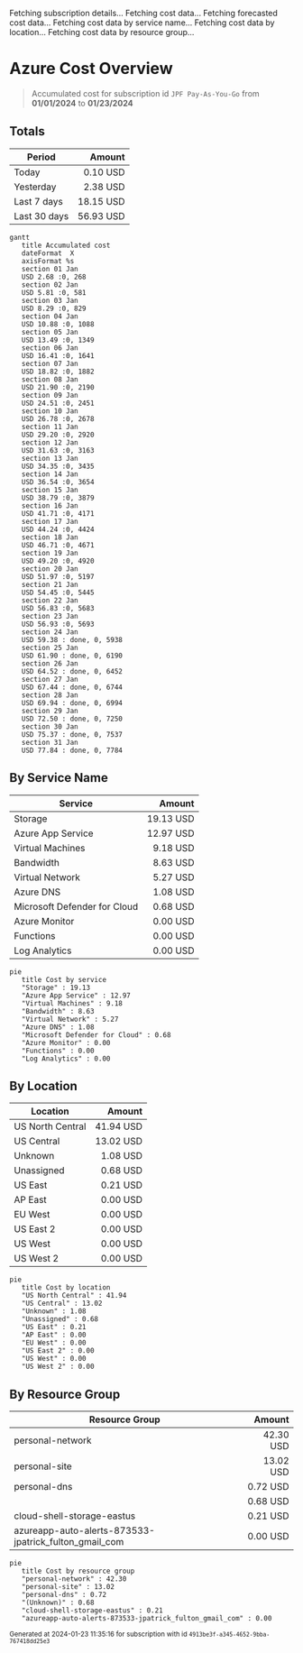 Fetching subscription details...
Fetching cost data...
Fetching forecasted cost data...
Fetching cost data by service name...
Fetching cost data by location...
Fetching cost data by resource group...
# Azure Cost Overview

> Accumulated cost for subscription id `JPF Pay-As-You-Go` from **01/01/2024** to **01/23/2024**

## Totals

|Period|Amount|
|---|---:|
|Today|0.10 USD|
|Yesterday|2.38 USD|
|Last 7 days|18.15 USD|
|Last 30 days|56.93 USD|

```mermaid
gantt
   title Accumulated cost
   dateFormat  X
   axisFormat %s
   section 01 Jan
   USD 2.68 :0, 268
   section 02 Jan
   USD 5.81 :0, 581
   section 03 Jan
   USD 8.29 :0, 829
   section 04 Jan
   USD 10.88 :0, 1088
   section 05 Jan
   USD 13.49 :0, 1349
   section 06 Jan
   USD 16.41 :0, 1641
   section 07 Jan
   USD 18.82 :0, 1882
   section 08 Jan
   USD 21.90 :0, 2190
   section 09 Jan
   USD 24.51 :0, 2451
   section 10 Jan
   USD 26.78 :0, 2678
   section 11 Jan
   USD 29.20 :0, 2920
   section 12 Jan
   USD 31.63 :0, 3163
   section 13 Jan
   USD 34.35 :0, 3435
   section 14 Jan
   USD 36.54 :0, 3654
   section 15 Jan
   USD 38.79 :0, 3879
   section 16 Jan
   USD 41.71 :0, 4171
   section 17 Jan
   USD 44.24 :0, 4424
   section 18 Jan
   USD 46.71 :0, 4671
   section 19 Jan
   USD 49.20 :0, 4920
   section 20 Jan
   USD 51.97 :0, 5197
   section 21 Jan
   USD 54.45 :0, 5445
   section 22 Jan
   USD 56.83 :0, 5683
   section 23 Jan
   USD 56.93 :0, 5693
   section 24 Jan
   USD 59.38 : done, 0, 5938
   section 25 Jan
   USD 61.90 : done, 0, 6190
   section 26 Jan
   USD 64.52 : done, 0, 6452
   section 27 Jan
   USD 67.44 : done, 0, 6744
   section 28 Jan
   USD 69.94 : done, 0, 6994
   section 29 Jan
   USD 72.50 : done, 0, 7250
   section 30 Jan
   USD 75.37 : done, 0, 7537
   section 31 Jan
   USD 77.84 : done, 0, 7784
```

## By Service Name

|Service|Amount|
|---|---:|
|Storage|19.13 USD|
|Azure App Service|12.97 USD|
|Virtual Machines|9.18 USD|
|Bandwidth|8.63 USD|
|Virtual Network|5.27 USD|
|Azure DNS|1.08 USD|
|Microsoft Defender for Cloud|0.68 USD|
|Azure Monitor|0.00 USD|
|Functions|0.00 USD|
|Log Analytics|0.00 USD|

```mermaid
pie
   title Cost by service
   "Storage" : 19.13
   "Azure App Service" : 12.97
   "Virtual Machines" : 9.18
   "Bandwidth" : 8.63
   "Virtual Network" : 5.27
   "Azure DNS" : 1.08
   "Microsoft Defender for Cloud" : 0.68
   "Azure Monitor" : 0.00
   "Functions" : 0.00
   "Log Analytics" : 0.00
```

## By Location

|Location|Amount|
|---|---:|
|US North Central|41.94 USD|
|US Central|13.02 USD|
|Unknown|1.08 USD|
|Unassigned|0.68 USD|
|US East|0.21 USD|
|AP East|0.00 USD|
|EU West|0.00 USD|
|US East 2|0.00 USD|
|US West|0.00 USD|
|US West 2|0.00 USD|

```mermaid
pie
   title Cost by location
   "US North Central" : 41.94
   "US Central" : 13.02
   "Unknown" : 1.08
   "Unassigned" : 0.68
   "US East" : 0.21
   "AP East" : 0.00
   "EU West" : 0.00
   "US East 2" : 0.00
   "US West" : 0.00
   "US West 2" : 0.00
```

## By Resource Group

|Resource Group|Amount|
|---|---:|
|personal-network|42.30 USD|
|personal-site|13.02 USD|
|personal-dns|0.72 USD|
||0.68 USD|
|cloud-shell-storage-eastus|0.21 USD|
|azureapp-auto-alerts-873533-jpatrick_fulton_gmail_com|0.00 USD|

```mermaid
pie
   title Cost by resource group
   "personal-network" : 42.30
   "personal-site" : 13.02
   "personal-dns" : 0.72
   "(Unknown)" : 0.68
   "cloud-shell-storage-eastus" : 0.21
   "azureapp-auto-alerts-873533-jpatrick_fulton_gmail_com" : 0.00
```

<sup>Generated at 2024-01-23 11:35:16 for subscription with id `4913be3f-a345-4652-9bba-767418dd25e3`</sup>
